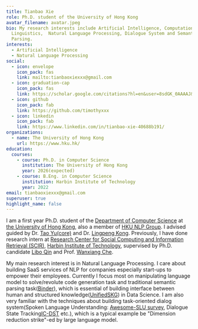 ```yaml
---
title: Tianbao Xie
role: Ph.D. student of the University of Hong Kong
avatar_filename: avatar.jpeg
bio: My research interests include Artificial Intelligence, Computational
  Linguistics,  Natural Language Processing, Dialogue System and Semantic
  Parsing.
interests:
  - Artificial Intelligence
  - Natural Language Processing
social:
  - icon: envelope
    icon_pack: fas
    link: mailto:tianbaoxiexxx@gmail.com
  - icon: graduation-cap
    icon_pack: fas
    link: https://scholar.google.com/citations?hl=en&user=8sdGK_0AAAAJ&view_op=list_works&sortby=pubdate
  - icon: github
    icon_pack: fab
    link: https://github.com/timothyxxx
  - icon: linkedin
    icon_pack: fab
    link: https://www.linkedin.com/in/tianbao-xie-40688b191/
organizations:
  - name: The University of Hong Kong
    url: https://www.hku.hk/
education:
  courses:
    - course: Ph.D. in Computer Science
      institution: The University of Hong Kong
      year: 2026(expected)
    - course: B.Eng. in Computer Science
      institution: Harbin Institute of Technology
      year: 2022
email: tianbaoxiexxx@gmail.com
superuser: true
highlight_name: false
---
```

I am a first year Ph.D. student of the [Department of Computer Science](https://www.cs.hku.hk/) at [the University of Hong Kong](https://www.hku.hk/), also a member of [HKU NLP Group](https://nlp.cs.hku.hk/).
I advised guided by Dr. [Tao Yu(core)](https://taoyds.github.io/) and Dr. [Lingpeng Kong](https://ikekonglp.github.io/). 
Previously, I have done research intern at [Research Center for Social Computing and Information Retrieval (SCIR)](http://ir.hit.edu.cn/), [Harbin Institute of Technology](http://en.hit.edu.cn/), supervised by Ph.D. candidate [Libo Qin](http://ir.hit.edu.cn/~lbqin/) and Prof. [Wanxiang Che](http://ir.hit.edu.cn/~car/). 

My main research interest is in Natural Language Processing. I care about building SaaS services of NLP for companies especially start-ups to empower their employees. Currently I focus most on manipulating language model to solve/revolute code generation task and traditional semantic parsing task([Binder](https://lm-code-binder.github.io/)), which is essential of building interface between human and structured knowledge([UnifiedSKG](https://github.com/HKUNLP/UnifiedSKG)) in Data Science. I am also very familiar with the techniques about building task-oriented dialog system(Spoken Language Understanding: [Awesome-SLU survey](https://github.com/yizhen20133868/Awesome-SLU-Survey), Dialogue State Tracking[IC-DST](https://arxiv.org/abs/2203.08568) etc.), which is a typical example be "Dimension reduction strike"-ed by large language model. 